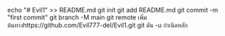 echo "# Evil1" >> README.md 
git init 
git add README.md 
git commit -m "first commit" 
git branch -M main 
git remote เพิ่มต้นทางhttps://github.com/Evil777-del/Evil1.git
 git ดัน -u กำเนิดหลัก
